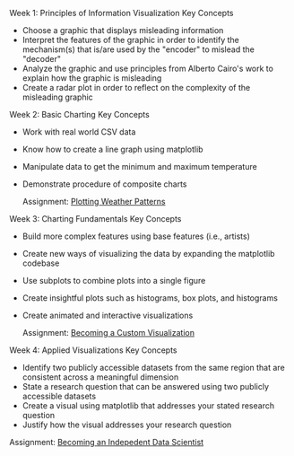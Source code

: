 Week 1: Principles of Information Visualization
Key Concepts
- Choose a graphic that displays misleading information
- Interpret the features of the graphic in order to identify the mechanism(s) that is/are used by the "encoder" to mislead the "decoder"
- Analyze the graphic and use principles from Alberto Cairo's work to explain how the graphic is misleading
- Create a radar plot in order to reflect on the complexity of the misleading graphic

Week 2: Basic Charting
Key Concepts
- Work with real world CSV data
- Know how to create a line graph using matplotlib
- Manipulate data to get the minimum and maximum temperature
- Demonstrate procedure of composite charts

  Assignment: [Plotting Weather Patterns](Assignment2.ipynb)

Week 3: Charting Fundamentals
Key Concepts
- Build more complex features using base features (i.e., artists)
- Create new ways of visualizing the data by expanding the matplotlib codebase 
- Use subplots to combine plots into a single figure
- Create insightful plots such as histograms, box plots, and histograms 
- Create animated and interactive visualizations

  Assignment: [Becoming a Custom Visualization](Assignment3.ipynb)

Week 4: Applied Visualizations
Key Concepts
- Identify two publicly accessible datasets from the same region that are consistent across a meaningful dimension
- State a research question that can be answered using two publicly accessible datasets
- Create a visual using matplotlib that addresses your stated research question
- Justify how the visual addresses your research question

Assignment: [Becoming an Indepedent Data Scientist](Assignment4.ipynb)
